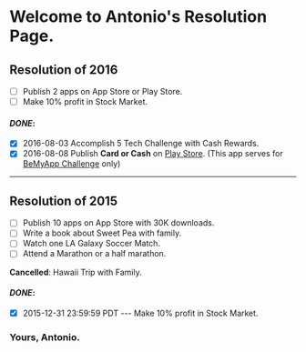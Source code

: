 # Welcome to Antonio's Resolution Page.

## Resolution of 2016
- [ ] Publish 2 apps on App Store or Play Store.
- [ ] Make 10% profit in Stock Market.

#### _DONE_: 
- [x] 2016-08-03 Accomplish 5 Tech Challenge with Cash Rewards.
- [x] 2016-08-08 Publish **Card or Cash** on [Play Store](https://play.google.com/store/apps/details?id=com.antonio081014.android.cardorcash). (This app serves for [BeMyApp Challenge](http://appsthatprint.bemyapp.com/) only)

------

## Resolution of 2015
- [ ] Publish 10 apps on App Store with 30K downloads.
- [ ] Write a book about Sweet Pea with family.
- [ ] Watch one LA Galaxy Soccer Match.
- [ ] Attend a Marathon or a half marathon.

**Cancelled**: Hawaii Trip with Family.

#### _DONE_: 
- [x] 2015-12-31 23:59:59 PDT --- Make 10% profit in Stock Market.

### Yours, Antonio.
